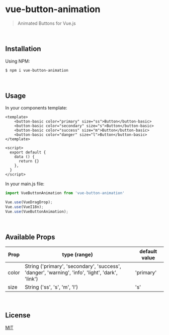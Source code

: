 # vue-button-animation
> Animated Buttons for Vue.js

<br>

## Installation
Using NPM:
```bash
$ npm i vue-button-animation
```

<br>

## Usage
In your components template:
```vue
<template>
    <button-basic color="primary" size="ss">Button</button-basic>
    <button-basic color="secondary" size="s">Button</button-basic>
    <button-basic color="success" size="m">Button</button-basic>
    <button-basic color="danger" size="l">Button</button-basic>
</template>

<script>
  export default {
    data () {
      return {}
    },
  }
</script>
```

In your main.js file:
```js
import VueButtonAnimation from 'vue-button-animation'

Vue.use(VueDragDrop);
Vue.use(VueI18n);
Vue.use(VueButtonAnimation);
```

<br>

## Available Props
| Prop     | type (range) | default value |
|----------|--------------|---------------|
| color    | String ('primary', 'secondary', 'success', 'danger', 'warning', 'info', 'light', 'dark', 'link') | 'primary' |
| size     | String ('ss', 's', 'm', 'l') | 's' |

<br>

## License
[MIT](https://opensource.org/licenses/MIT)

<br>
